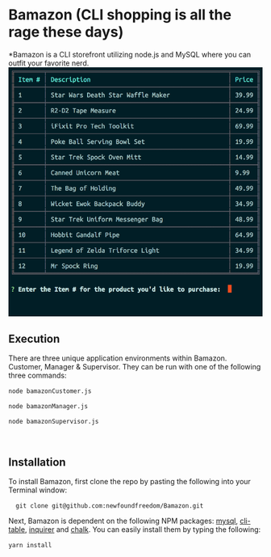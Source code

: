 # Bamazon (CLI shopping is all the rage these days)

*Bamazon is a CLI storefront utilizing node.js and MySQL where you can outfit your favorite nerd.
<br>
![](BamazonActionShot.png)
 <br>
 
 ## Execution
 There are three unique application environments within Bamazon. Customer, Manager & Supervisor. They can be run with one of the following three commands:
 ```
 node bamazonCustomer.js
 ```
 ```
 node bamazonManager.js
 ```
 ```
 node bamazonSupervisor.js
 ```
  
  <br>
  
## Installation
To install Bamazon, first clone the repo by pasting the following into your Terminal window:
```
  git clone git@github.com:newfoundfreedom/Bamazon.git
  ```
  
Next, Bamazon is dependent on the following NPM packages: [mysql](https://www.npmjs.com/package/inquirer), [cli-table](https://www.npmjs.com/package/cli-table), [inquirer](https://www.npmjs.com/package/inquirer) and [chalk](https://www.npmjs.com/package/chalk). You can easily install them by typing the following: 
```
yarn install
```
